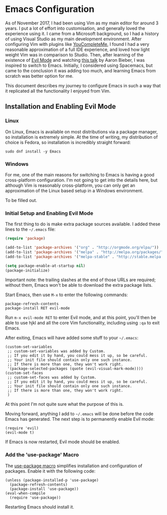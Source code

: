 # Emacs Configuration

As of November 2017, I had been using Vim as my main editor for around 3 years. I put a lot of effort into customisation, and generally loved the experience using it. I came from a Microsoft background, so I had a history of using Visual Studio as my main development environment. After configuring Vim with plugins like [YouCompleteMe](https://github.com/Valloric/YouCompleteMe), I found I had a very reasonable approximation of a full IDE experience, and loved how light weight Vim was in comparison to Studio. Then, after learning of the existence of [Evil Mode](https://www.emacswiki.org/emacs/Evil) and watching [this talk](https://www.youtube.com/watch?v=JWD1Fpdd4Pc) by Aaron Bieber, I was inspired to switch to Emacs. Initially, I considered using Spacemacs, but came to the conclusion it was adding too much, and learning Emacs from scratch was better option for me.

This document describes my journey to configure Emacs in such a way that it replicated all the functionality I enjoyed from Vim.

## Installation and Enabling Evil Mode

### Linux

On Linux, Emacs is available on most distributions via a package manager, so installation is extremely simple. At the time of writing, my distribution of choice is Fedora, so installation is incredibly straight forward:
```shell
sudo dnf install -y Emacs
```

### Windows

For me, one of the main reasons for switching to Emacs is having a good cross-platform configuration. I'm not going to get into the details here, but although Vim is reasonably cross-platform, you can only get an approximation of the Linux based setup in a Windows environment.

To be filled out.

### Initial Setup and Enabling Evil Mode

The first thing to do is make extra package sources available. I added these lines to the `~/.emacs` file:
```lisp
(require 'package)

(add-to-list 'package-archives '("org" . "http://orgmode.org/elpa/"))
(add-to-list 'package-archives '("melpa" . "http://melpa.org/packages/"))
(add-to-list 'package-archives '("melpa-stable" . "http://stable.melpa.org/packages/"))

(setq package-enable-at-startup nil)
(package-initialize)
```

Important note: the trailing slashes at the end of those URLs are required; without them, Emacs won't be able to download the extra package lists.

Start Emacs, then use `M-x` to enter the following commands:
```
package-refresh-contents
package-install RET evil-mode
```

Run `m-x evil-mode RET` to enter Evil mode, and at this point, you'll then be able to use hjkl and all the core Vim functionality, including using `:qa` to exit Emacs.

After exiting, Emacs will have added some stuff to your `~/.emacs`:
```
(custom-set-variables
 ;; custom-set-variables was added by Custom.
 ;; If you edit it by hand, you could mess it up, so be careful.
 ;; Your init file should contain only one such instance.
 ;; If there is more than one, they won't work right.
 '(package-selected-packages (quote (evil-visual-mark-mode))))
(custom-set-faces
 ;; custom-set-faces was added by Custom.
 ;; If you edit it by hand, you could mess it up, so be careful.
 ;; Your init file should contain only one such instance.
 ;; If there is more than one, they won't work right.
 )
```

At this point I'm not quite sure what the purpose of this is.

Moving forward, anything I add to `~/.emacs` will be done before the code Emacs has generated. The next step is to permanently enable Evil mode:
```
(require 'evil)
(evil-mode t)
```

If Emacs is now restarted, Evil mode should be enabled.

### Add the 'use-package' Macro

The [use-package macro](https://github.com/jwiegley/use-package) simplifies installation and configuration of packages. Enable it with the following code:
```
(unless (package-installed-p 'use-package)
  (package-refresh-contents)
  (package-install 'use-package))
(eval-when-compile
  (require 'use-package))
```

Restarting Emacs should install it.
